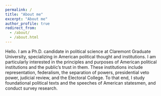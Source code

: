 ```yaml
---
permalink: /
title: "About me"
excerpt: "About me"
author_profile: true
redirect_from: 
  - /about/
  - /about.html
---
```


Hello. I am a Ph.D. candidate in political science at Claremont Graduate University, specializing in American political thought and institutions. I am particularly interested in the principles and purposes of American political institutions and the public’s trust in them. These institutions include representation, federalism, the separation of powers, presidential veto power, judicial review, and the Electoral College. To that end, I study foundational political texts and the speeches of American statesmen, and conduct survey research.
